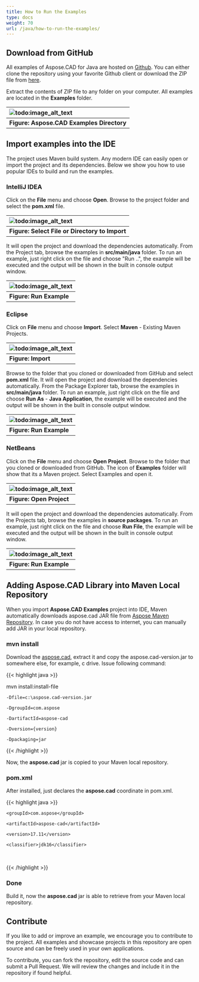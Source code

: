 ```yaml
---
title: How to Run the Examples
type: docs
weight: 70
url: /java/how-to-run-the-examples/
---
```


## **Download from GitHub**

All examples of Aspose.CAD for Java are hosted on [Github](https://github.com/aspose-cad/Aspose.CAD-for-Java). You can either clone the repository using your favorite Github client or download the ZIP file from [here](https://github.com/aspose-cad/Aspose.CAD-for-Java/archive/master.zip).

Extract the contents of ZIP file to any folder on your computer. All examples are located in the **Examples** folder.

|![todo:image_alt_text](http://i.imgur.com/WcD96jk.png)|
| :- |
|**Figure: Aspose.CAD Examples Directory**|

## **Import examples into the IDE**

The project uses Maven build system. Any modern IDE can easily open or import the project and its dependencies. Below we show you how to use popular IDEs to build and run the examples.

### **IntelliJ IDEA**

Click on the **File** menu and choose **Open**. Browse to the project folder and select the **pom.xml** file.

|![todo:image_alt_text](http://i.imgur.com/nPfCrsR.png)|
| :- |
|**Figure: Select File or Directory to Import**|
It will open the project and download the dependencies automatically. From the Project tab, browse the examples in **src/main/java** folder. To run an example, just right click on the file and choose "Run ..", the example will be executed and the output will be shown in the built in console output window.

|![todo:image_alt_text](http://i.imgur.com/nMaSTiG.png)|
| :- |
|**Figure: Run Example**|

### **Eclipse**

Click on **File** menu and choose **Import**. Select **Maven** - Existing Maven Projects.

|![todo:image_alt_text](http://i.imgur.com/Ca0cHFr.png)|
| :- |
|**Figure: Import**|
Browse to the folder that you cloned or downloaded from GitHub and select **pom.xml** file. It will open the project and download the dependencies automatically. From the Package Explorer tab, browse the examples in **src/main/java** folder. To run an example, just right click on the file and choose **Run As** - **Java Application**, the example will be executed and the output will be shown in the built in console output window.

|![todo:image_alt_text](http://i.imgur.com/7WsFK0M.png)|
| :- |
|**Figure: Run Example**|

### **NetBeans**

Click on the **File** menu and choose **Open Project**. Browse to the folder that you cloned or downloaded from GitHub. The icon of **Examples** folder will show that its a Maven project. Select Examples and open it.

|![todo:image_alt_text](http://i.imgur.com/KOcP5Z2.png)|
| :- |
|**Figure: Open Project**|
It will open the project and download the dependencies automatically. From the Projects tab, browse the examples in **source packages**. To run an example, just right click on the file and choose **Run File**, the example will be executed and the output will be shown in the built in console output window.

|![todo:image_alt_text](http://i.imgur.com/VUUU4BD.png)|
| :- |
|**Figure: Run Example**|

## **Adding Aspose.CAD Library into Maven Local Repository**

When you import **Aspose.CAD Examples** project into IDE, Maven automatically downloads aspose.cad JAR file from [Aspose Maven Repository](https://repository.aspose.com/repo/). In case you do not have access to internet, you can manually add JAR in your local repository.

### **mvn install**

Download the [aspose.cad](https://repository.aspose.com/repo/com/aspose/aspose-cad/), extract it and copy the aspose.cad-version.jar to somewhere else, for example, c drive. Issue following command:

{{< highlight java >}}

 mvn install:install-file

    -Dfile=c:\aspose.cad-version.jar

    -DgroupId=com.aspose

    -DartifactId=aspose-cad

    -Dversion={version}

    -Dpackaging=jar

{{< /highlight >}}

Now, the **aspose.cad** jar is copied to your Maven local repository.

### **pom.xml**

After installed, just declares the **aspose.cad** coordinate in pom.xml.

{{< highlight java >}}

 <dependency>

    <groupId>com.aspose</groupId>

    <artifactId>aspose-cad</artifactId>

    <version>17.11</version>

    <classifier>jdk16</classifier>

 </dependency>

{{< /highlight >}}

### **Done**

Build it, now the **aspose.cad** jar is able to retrieve from your Maven local repository.

## **Contribute**

If you like to add or improve an example, we encourage you to contribute to the project. All examples and showcase projects in this repository are open source and can be freely used in your own applications.

To contribute, you can fork the repository, edit the source code and can submit a Pull Request. We will review the changes and include it in the repository if found helpful.
